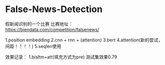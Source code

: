 # False-News-Detection
假新闻识别的一个比赛
比赛地址：
https://biendata.com/competition/falsenews/


1.position embedding
2.cnn + rnn + (attention)
3.bert
4.attention(新的尝试，间距！！！！)
5.seqlen使用


效果记录：
1.bisltm+att(填充方式为pre) 测试集效果0.79